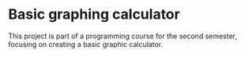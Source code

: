 # Basic graphing calculator
This project is part of a programming course for the second semester, focusing on creating a basic graphic calculator.